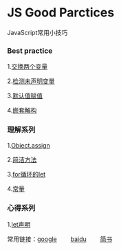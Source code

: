 # JS Good Parctices

JavaScript常用小技巧



### Best practice

1.[交换两个变量][4]

2.[检测未声明变量][7]

3.[默认值赋值][11]

4.[嵌套解构][12]



### 理解系列

1.[Object.assign][5]

2.[简洁方法][6]

3.[for循环的let][9]

4.[常量][10]



### 心得系列

1.[let声明][8]







常用链接：[google][2] &emsp;&emsp;[baidu][1] &emsp;&emsp;[简书][3]



[1]: https://www.baidu.com/
[2]:https://www.google.com/
[3]:https://www.jianshu.com/u/38cda4df3e4c
[4]:https://github.com/shuzewu/JS-Good-Practices/blob/master/JS/%E6%9C%80%E4%BD%B3%E5%AE%9E%E8%B7%B5/%E4%BA%A4%E6%8D%A2%E4%B8%A4%E4%B8%AA%E5%8F%98%E9%87%8F.md
[5]:https://github.com/shuzewu/JS-Good-Practices/blob/master/JS/API%20%E4%BB%8B%E7%BB%8D/Object.assign.md
[6]: https://github.com/shuzewu/JS-Good-Practices/blob/master/JS/API%20%E4%BB%8B%E7%BB%8D/%E7%AE%80%E6%B4%81%E6%96%B9%E6%B3%95.md
[7]:https://github.com/shuzewu/JS-Good-Practices/blob/master/JS/%E6%9C%80%E4%BD%B3%E5%AE%9E%E8%B7%B5/%E6%A3%80%E6%B5%8B%E6%9C%AA%E5%A3%B0%E6%98%8E%E5%8F%98%E9%87%8F.md
[8]:https://github.com/shuzewu/JS-Good-Practices/blob/master/JS/%E5%BF%83%E5%BE%97%E7%B3%BB%E5%88%97/let%E5%A3%B0%E6%98%8E.md
[9]:https://github.com/shuzewu/JS-Good-Practices/blob/master/JS/%E6%B7%B1%E5%85%A5%E7%90%86%E8%A7%A3%E7%B3%BB%E5%88%97/for%E5%BE%AA%E7%8E%AF%E7%9A%84let.md
[10]:https://github.com/shuzewu/JS-Good-Practices/blob/master/JS/%E6%B7%B1%E5%85%A5%E7%90%86%E8%A7%A3%E7%B3%BB%E5%88%97/%E5%B8%B8%E9%87%8F.md
[11]:https://github.com/shuzewu/JS-Good-Practices/blob/master/JS/%E6%9C%80%E4%BD%B3%E5%AE%9E%E8%B7%B5%E7%B3%BB%E5%88%97/%E9%BB%98%E8%AE%A4%E5%80%BC%E8%B5%8B%E5%80%BC.md
[12]:https://github.com/shuzewu/JS-Good-Practices/blob/master/JS/%E6%9C%80%E4%BD%B3%E5%AE%9E%E8%B7%B5%E7%B3%BB%E5%88%97/%E5%B5%8C%E5%A5%97%E8%A7%A3%E6%9E%84.md